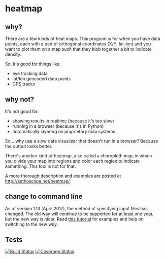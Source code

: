 # heatmap

## why?

There are a few kinds of heat maps. This program is for when you have
data points, each with a pair of orthogonal coordinates (X/Y, lat-lon)
and you want to plot them on a map such that they blob together a bit
to indicate density.

So, it's good for things like:

 - eye tracking data
 - lat/lon geocoded data points
 - GPS tracks

## why not?

It's not good for:

 - showing results in realtime (because it's too slow)
 - running in a browser (because it's in Python)
 - automatically layering on proprietary map systems

So... why use a slow data visualizer that doesn't run in a browser?
Because the output looks better.

There's another kind of heatmap, also called a choropleth map, in
which you divide your map into regions and color each region to
indicate something.  This tool is not for that.

A more thorough description and examples are posted at
 <http://sethoscope.net/heatmap/>

## change to command line

As of version 1.13 (April 2017), the method of specifying input files
has changed. The old way will continue to be supported for at least
one year, but the new way is nicer.
Read [this tutorial](CMDLINE_UPDATING.md) for examples and help on
switching to the new way.

## Tests

[![Build Status](https://travis-ci.org/sethoscope/heatmap.png?branch=master)](https://travis-ci.org/sethoscope/heatmap)
[![Coverage Status](https://coveralls.io/repos/sethoscope/heatmap/badge.png?branch=master)](https://coveralls.io/r/sethoscope/heatmap?branch=master)
